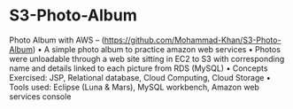 # S3-Photo-Album

Photo Album with AWS – (https://github.com/Mohammad-Khan/S3-Photo-Album)
•	A simple photo album to practice amazon web services
•	Photos were unloadable through a web site sitting in EC2 to S3 with corresponding name and details linked to each picture from RDS (MySQL)
•	Concepts Exercised: JSP, Relational database, Cloud Computing, Cloud Storage
•	Tools used: Eclipse (Luna & Mars), MySQL workbench, Amazon web services console
